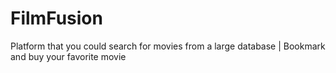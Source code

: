 # FilmFusion
Platform that you could search for movies from a large database | Bookmark and buy your favorite movie 
